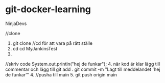# git-docker-learning
NinjaDevs

//clone
1. git clone
//cd för att vara på rätt ställe
2. cd cd MyJankinsTest
3.
//skriv code 
System.out.println("hej de funkar");
4. när kod är klar lägg till commentar och lägg till
 git add .
git commit -m "Lagt till meddelandet 'hej de funkar'"
4. //pusha till main
5. git push origin main
   



